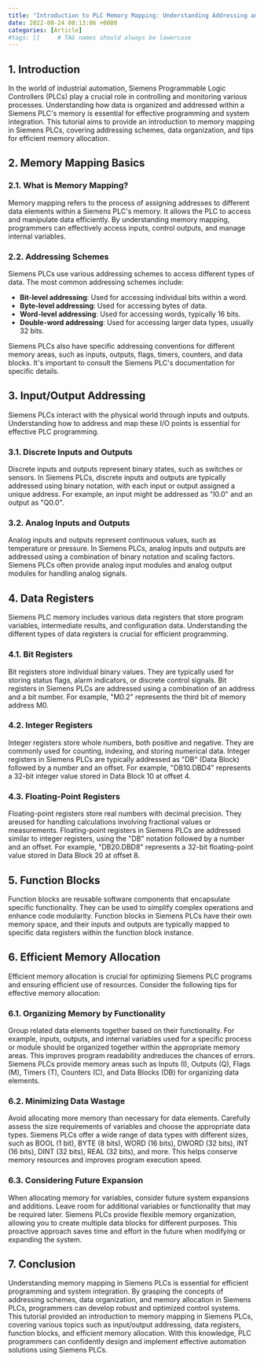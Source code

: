 ```yaml
---
title: "Introduction to PLC Memory Mapping: Understanding Addressing and Data Organization"
date: 2022-08-24 08:13:06 +0000
categories: [Article]
#tags: []     # TAG names should always be lowercase
---
```



## 1. Introduction

In the world of industrial automation, Siemens Programmable Logic Controllers (PLCs) play a crucial role in controlling and monitoring various processes. Understanding how data is organized and addressed within a Siemens PLC's memory is essential for effective programming and system integration. This tutorial aims to provide an introduction to memory mapping in Siemens PLCs, covering addressing schemes, data organization, and tips for efficient memory allocation.

## 2. Memory Mapping Basics

### 2.1. What is Memory Mapping?

Memory mapping refers to the process of assigning addresses to different data elements within a Siemens PLC's memory. It allows the PLC to access and manipulate data efficiently. By understanding memory mapping, programmers can effectively access inputs, control outputs, and manage internal variables.

### 2.2. Addressing Schemes

Siemens PLCs use various addressing schemes to access different types of data. The most common addressing schemes include:

- **Bit-level addressing**: Used for accessing individual bits within a word.
- **Byte-level addressing**: Used for accessing bytes of data.
- **Word-level addressing**: Used for accessing words, typically 16 bits.
- **Double-word addressing**: Used for accessing larger data types, usually 32 bits.

Siemens PLCs also have specific addressing conventions for different memory areas, such as inputs, outputs, flags, timers, counters, and data blocks. It's important to consult the Siemens PLC's documentation for specific details.

## 3. Input/Output Addressing

Siemens PLCs interact with the physical world through inputs and outputs. Understanding how to address and map these I/O points is essential for effective PLC programming.

### 3.1. Discrete Inputs and Outputs

Discrete inputs and outputs represent binary states, such as switches or sensors. In Siemens PLCs, discrete inputs and outputs are typically addressed using binary notation, with each input or output assigned a unique address. For example, an input might be addressed as "I0.0" and an output as "Q0.0".

### 3.2. Analog Inputs and Outputs

Analog inputs and outputs represent continuous values, such as temperature or pressure. In Siemens PLCs, analog inputs and outputs are addressed using a combination of binary notation and scaling factors. Siemens PLCs often provide analog input modules and analog output modules for handling analog signals.

## 4. Data Registers

Siemens PLC memory includes various data registers that store program variables, intermediate results, and configuration data. Understanding the different types of data registers is crucial for efficient programming.

### 4.1. Bit Registers

Bit registers store individual binary values. They are typically used for storing status flags, alarm indicators, or discrete control signals. Bit registers in Siemens PLCs are addressed using a combination of an address and a bit number. For example, "M0.2" represents the third bit of memory address M0.

### 4.2. Integer Registers

Integer registers store whole numbers, both positive and negative. They are commonly used for counting, indexing, and storing numerical data. Integer registers in Siemens PLCs are typically addressed as "DB" (Data Block) followed by a number and an offset. For example, "DB10.DBD4" represents a 32-bit integer value stored in Data Block 10 at offset 4.

### 4.3. Floating-Point Registers

Floating-point registers store real numbers with decimal precision. They areused for handling calculations involving fractional values or measurements. Floating-point registers in Siemens PLCs are addressed similar to integer registers, using the "DB" notation followed by a number and an offset. For example, "DB20.DBD8" represents a 32-bit floating-point value stored in Data Block 20 at offset 8.

## 5. Function Blocks

Function blocks are reusable software components that encapsulate specific functionality. They can be used to simplify complex operations and enhance code modularity. Function blocks in Siemens PLCs have their own memory space, and their inputs and outputs are typically mapped to specific data registers within the function block instance.

## 6. Efficient Memory Allocation

Efficient memory allocation is crucial for optimizing Siemens PLC programs and ensuring efficient use of resources. Consider the following tips for effective memory allocation:

### 6.1. Organizing Memory by Functionality

Group related data elements together based on their functionality. For example, inputs, outputs, and internal variables used for a specific process or module should be organized together within the appropriate memory areas. This improves program readability andreduces the chances of errors. Siemens PLCs provide memory areas such as Inputs (I), Outputs (Q), Flags (M), Timers (T), Counters (C), and Data Blocks (DB) for organizing data elements.

### 6.2. Minimizing Data Wastage

Avoid allocating more memory than necessary for data elements. Carefully assess the size requirements of variables and choose the appropriate data types. Siemens PLCs offer a wide range of data types with different sizes, such as BOOL (1 bit), BYTE (8 bits), WORD (16 bits), DWORD (32 bits), INT (16 bits), DINT (32 bits), REAL (32 bits), and more. This helps conserve memory resources and improves program execution speed.

### 6.3. Considering Future Expansion

When allocating memory for variables, consider future system expansions and additions. Leave room for additional variables or functionality that may be required later. Siemens PLCs provide flexible memory organization, allowing you to create multiple data blocks for different purposes. This proactive approach saves time and effort in the future when modifying or expanding the system.

## 7. Conclusion

Understanding memory mapping in Siemens PLCs is essential for efficient programming and system integration. By grasping the concepts of addressing schemes, data organization, and memory allocation in Siemens PLCs, programmers can develop robust and optimized control systems. This tutorial provided an introduction to memory mapping in Siemens PLCs, covering various topics such as input/output addressing, data registers, function blocks, and efficient memory allocation. With this knowledge, PLC programmers can confidently design and implement effective automation solutions using Siemens PLCs.